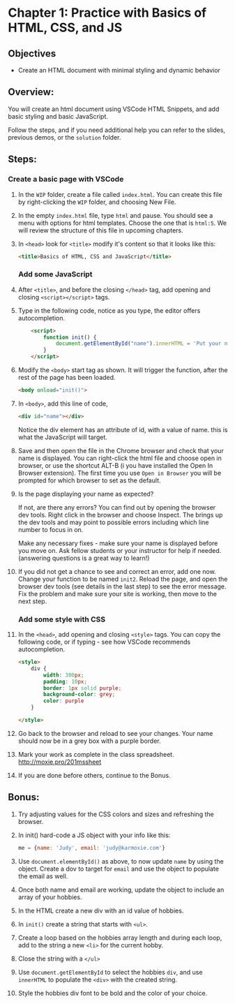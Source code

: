# Chapter 1: Practice with Basics of HTML, CSS, and JS
## Objectives
* Create an HTML document with minimal styling and dynamic behavior


## Overview:
You will create an html document using VSCode HTML Snippets, and add basic styling and basic JavaScript.

Follow the steps, and if you need additional help you can refer to the slides, previous demos, or the `solution` folder.

## Steps:

### Create a basic page with VSCode


1. In the `WIP` folder, create a file called `index.html`. You can create this file by right-clicking the `WIP` folder, and choosing New File.

1. In the empty `index.html` file, type `html` and pause. You should see a menu with options for html templates. Choose the one that is `html:5`. We will review the structure of this file in upcoming chapters.

1. In `<head>` look for `<title>` modify it's content so that it looks like this:
    ```html
    <title>Basics of HTML, CSS and JavaScript</title>
    ```

    ### Add some JavaScript

1. After `<title>`, and before the closing `</head>` tag, add opening and closing `<script></script>` tags.

1. Type in the following code, notice as you type, the editor offers autocompletion.

    ```html
        <script>
            function init() {
                document.getElementById("name").innerHTML = 'Put your name in here';
            }
        </script>
    ```            

1. Modify the `<body>` start tag as shown. It will trigger the function, after the rest of the page has been loaded.
    ```html
    <body onload="init()">
    ```

1. In `<body>`, add this line of code, 
    ```html
    <div id="name"></div>
    ```
    Notice the div element has an attribute of id, with a value of name. this is what the JavaScript will target.

1. Save and then open the file in the Chrome browser and check that your name is displayed. You can right-click the html file and choose open in browser, or use the shortcut ALT-B (i you have installed the Open In Browser extension). The first time you use `Open in Browser` you will be prompted for which browser to set as the default.

1. Is the page displaying your name as expected? 

    If not, are there any errors? You can find out by opening the browser dev tools. Right click in the browser and choose Inspect. The brings up the dev tools and may point to possible errors including which line number to focus in on. 

    Make any necessary fixes - make sure your name is displayed before you move on. Ask fellow students or your instructor for help if needed. (answering questions is a great way to learn!)

1. If you did not get a chance to see and correct an error, add one now. Change your function to be named `init2`. Reload the page, and open the browser dev tools (see details in the last step) to see the error message.  Fix the problem and make sure your site is working, then move to the next step.

    ### Add some style with CSS

1. In the `<head>`, add opening and closing `<style>` tags. You can copy the following code, or if typing - see how VSCode recommends autocompletion.

    ```html
    <style>
        div {
            width: 300px;
            padding: 10px;
            border: 1px solid purple;
            background-color: grey;
            color: purple
        }

    </style>
    ```

1. Go back to the browser and reload to see your changes. Your name should now be in a grey box with a purple border.

1. Mark your work as complete in the class spreadsheet.
http://moxie.pro/201mssheet 

1. If you are done before others, continue to the Bonus.

## Bonus:

1. Try adjusting values for the CSS colors and sizes and refreshing the browser.

1. In init() hard-code a JS object with your info like this:
    ```js
    me = {name: 'Judy', email: 'judy@karmoxie.com'}
    ```

1. Use `document.elementById()` as above, to now update `name` by using the object. Create a dov to target for `email` and use the object to populate the email as well.

1. Once both name and email are working, update the object to include an array of your hobbies. 

1. In the HTML create a new div with an id value of hobbies.

1. In `init()` create a string that starts with `<ul>`.

1. Create a loop based on the hobbies array length and during each loop, add to the string a new `<li>` for the current hobby. 

1. Close the string with a `</ul>`
 
1. Use `document.getElementById` to select the hobbies `div`, and use `innerHTML` to populate the `<div>` with the created string.

1. Style the hobbies div font to be bold and the color of your choice.


